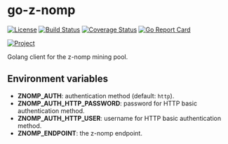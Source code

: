 # go-z-nomp

[![License](https://img.shields.io/badge/license-Apache%20License%202.0-blue.svg?style=flat)][license]
[![Build Status](https://travis-ci.org/CoinMintTech/go-z-nomp.svg?branch=master)](https://travis-ci.org/CoinMintTech/go-z-nomp/)
[![Coverage Status](https://coveralls.io/repos/CoinMintTech/go-z-nomp/badge.svg?branch=master&service=github)](https://coveralls.io/github/CoinMintTech/go-z-nomp?branch=master)
[![Go Report Card](https://goreportcard.com/badge/github.com/CoinMintTech/go-z-nomp)](https://goreportcard.com/report/github.com/CoinMintTech/go-z-nomp)

[![Project](https://www.openhub.net/p/go-CoinMintTech-cmt-znomp/widgets/project_thin_badge.gif)][project]

Golang client for the z-nomp mining pool.

## Environment variables

- **ZNOMP_AUTH**: authentication method (default: `http`).
- **ZNOMP_AUTH_HTTP_PASSWORD**: password for HTTP basic authentication method.
- **ZNOMP_AUTH_HTTP_USER**: username for HTTP basic authentication method.
- **ZNOMP_ENDPOINT**: the z-nomp endpoint.

[license]:  https://raw.githubusercontent.com/CoinMintTech/go-z-nomp/master/LICENSE   "Apache License 2.0"
[project]:  https://www.openhub.net/p/go-CoinMintTech-z-nomp/    "OpenHub project page"
